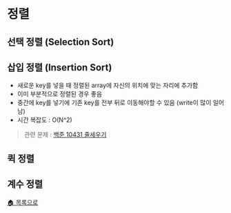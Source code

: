 # 정렬

## 선택 정렬 (Selection Sort)

## 삽입 정렬 (Insertion Sort)
- 새로운 key를 넣을 때 정렬된 array에 자신의 위치에 맞는 자리에 추가함
- 이미 부분적으로 정렬된 경우 좋음
- 중간에 key를 넣기에 기존 key를 전부 뒤로 이동해야할 수 있음 (write이 많이 일어남)
- 시간 복잡도 : O(N^2)

> 관련 문제 : [백준 10431 줄세우기](https://www.acmicpc.net/problem/10431)

## 퀵 정렬

## 계수 정렬

[🏠 목록으로](/README.md)
